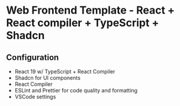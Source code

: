 # Web Frontend Template - React + React compiler + TypeScript + Shadcn

## Configuration

- React 19 w/ TypeScript + React Compiler
- Shadcn for UI components
- React Compiler
- ESLint and Prettier for code quality and formatting
- VSCode settings
